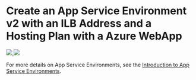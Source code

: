 # Create an App Service Environment v2 with an ILB Address and a Hosting Plan with a Azure WebApp

<a href="https://portal.azure.com/#create/Microsoft.Template/uri/https%3A%2F%2Fraw.githubusercontent.com%2Fsarangbk%2Fazure-quickstart-templates%2Fmaster%2F201-asev2-ilb-with-web-app%2Fazuredeploy.json" target="_blank">
    <img src="http://azuredeploy.net/deploybutton.png"/>
</a>
<a href="http://armviz.io/#/?load=https%3A%2F%2Fraw.githubusercontent.com%2FAzure%2Fazure-quickstart-templates%2Fmaster%2F201-asev2-ilb-with-web-app%2Fazuredeploy.json" target="_blank">
    <img src="http://armviz.io/visualizebutton.png"/>
</a>

For more details on App Service Environments, see the [Introduction to App Service Environments](https://docs.microsoft.com/en-us/azure/app-service/app-service-environment/intro).
